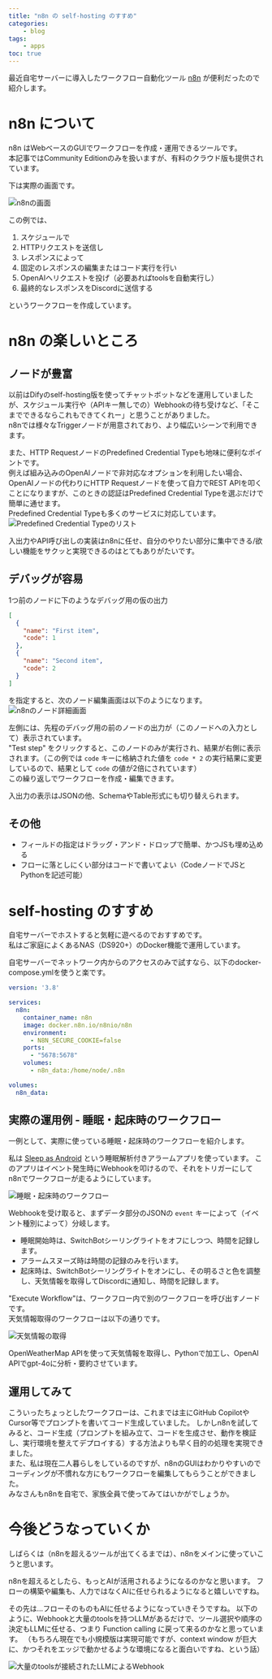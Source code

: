 ```yaml
---
title: "n8n の self-hosting のすすめ"
categories:
    - blog
tags:
    - apps
toc: true
---
```


最近自宅サーバーに導入したワークフロー自動化ツール [n8n](https://n8n.io/) が便利だったので紹介します。

# n8n について

n8n はWebベースのGUIでワークフローを作成・運用できるツールです。  
本記事ではCommunity Editionのみを扱いますが、有料のクラウド版も提供されています。

下は実際の画面です。

![n8nの画面](/assets/2024/2024-09-16-n8n/n8n-about.webp)

この例では、

1. スケジュールで
1. HTTPリクエストを送信し
1. レスポンスによって
1. 固定のレスポンスの編集またはコード実行を行い
1. OpenAIへリクエストを投げ（必要あればtoolsを自動実行し）
1. 最終的なレスポンスをDiscordに送信する

というワークフローを作成しています。

# n8n の楽しいところ

## ノードが豊富

以前はDifyのself-hosting版を使ってチャットボットなどを運用していましたが、スケジュール実行や（APIキー無しでの）Webhookの待ち受けなど、「そこまでできるならこれもできてくれー」と思うことがありました。  
n8nでは様々なTriggerノードが用意されており、より幅広いシーンで利用できます。

また、HTTP RequestノードのPredefined Credential Typeも地味に便利なポイントです。  
例えば組み込みのOpenAIノードで非対応なオプションを利用したい場合、OpenAIノードの代わりにHTTP Requestノードを使って自力でREST APIを叩くことになりますが、このときの認証はPredefined Credential Typeを選ぶだけで簡単に通せます。  
Predefined Credential Typeも多くのサービスに対応しています。  
![Predefined Credential Typeのリスト](/assets/2024/2024-09-16-n8n/n8n-predefined-credential-type.webp)


入出力やAPI呼び出しの実装はn8nに任せ、自分のやりたい部分に集中できる/欲しい機能をサクッと実現できるのはとてもありがたいです。

## デバッグが容易

1つ前のノードに下のようなデバッグ用の仮の出力
```json
[
  {
    "name": "First item",
    "code": 1
  },
  {
    "name": "Second item",
    "code": 2
  }
]
```
を指定すると、次のノード編集画面は以下のようになります。
![n8nのノード詳細画面](/assets/2024/2024-09-16-n8n/n8n-node-detail-for-debug.webp)

左側には、先程のデバッグ用の前のノードの出力が（このノードへの入力として）表示されています。  
"Test step" をクリックすると、このノードのみが実行され、結果が右側に表示されます。（この例では `code` キーに格納された値を `code * 2` の実行結果に変更しているので、結果として `code` の値が2倍にされています）  
この繰り返しでワークフローを作成・編集できます。

入出力の表示はJSONの他、SchemaやTable形式にも切り替えられます。

## その他

* フィールドの指定はドラッグ・アンド・ドロップで簡単、かつJSも埋め込める
* フローに落としにくい部分はコードで書いてよい（CodeノードでJSとPythonを記述可能）

# self-hosting のすすめ

自宅サーバーでホストすると気軽に遊べるのでおすすめです。  
私はご家庭によくあるNAS（DS920+）のDocker機能で運用しています。

自宅サーバーでネットワーク内からのアクセスのみで試すなら、以下のdocker-compose.ymlを使うと楽です。

```yaml
version: '3.8'

services:
  n8n:
    container_name: n8n
    image: docker.n8n.io/n8nio/n8n
    environment:
      - N8N_SECURE_COOKIE=false
    ports:
      - "5678:5678"
    volumes:
      - n8n_data:/home/node/.n8n

volumes:
  n8n_data:
```

## 実際の運用例 - 睡眠・起床時のワークフロー

一例として、実際に使っている睡眠・起床時のワークフローを紹介します。

私は [Sleep as Android](https://play.google.com/store/apps/details?id=com.urbandroid.sleep) という睡眠解析付きアラームアプリを使っています。
このアプリはイベント発生時にWebhookを叩けるので、それをトリガーにしてn8nでワークフローが走るようにしています。

![睡眠・起床時のワークフロー](/assets/2024/2024-09-16-n8n/n8n-example-sleep.webp)

Webhookを受け取ると、まずデータ部分のJSONの `event` キーによって（イベント種別によって）分岐します。

* 睡眠開始時は、SwitchBotシーリングライトをオフにしつつ、時間を記録します。
* アラームスヌーズ時は時間の記録のみを行います。
* 起床時は、SwitchBotシーリングライトをオンにし、その明るさと色を調整し、天気情報を取得してDiscordに通知し、時間を記録します。

"Execute Workflow"は、ワークフロー内で別のワークフローを呼び出すノードです。  
天気情報取得のワークフローは以下の通りです。

![天気情報の取得](/assets/2024/2024-09-16-n8n/n8n-example-weather.webp)

OpenWeatherMap APIを使って天気情報を取得し、Pythonで加工し、OpenAI APIでgpt-4oに分析・要約させています。

## 運用してみて

こういったちょっとしたワークフローは、これまでは主にGitHub CopilotやCursor等でプロンプトを書いてコード生成していました。
しかしn8nを試してみると、コード生成（プロンプトを組み立て、コードを生成させ、動作を検証し、実行環境を整えてデプロイする）する方法よりも早く目的の処理を実現できました。  
また、私は現在二人暮らしをしているのですが、n8nのGUIはわかりやすいのでコーディングが不慣れな方にもワークフローを編集してもらうことができました。  
みなさんもn8nを自宅で、家族全員で使ってみてはいかがでしょうか。

# 今後どうなっていくか

しばらくは（n8nを超えるツールが出てくるまでは）、n8nをメインに使っていこうと思います。

n8nを超えるとしたら、もっとAIが活用されるようになるのかなと思います。
フローの構築や編集も、人力ではなくAIに任せられるようになると嬉しいですね。  

その先は...フローそのものもAIに任せるようになっていきそうですね。
以下のように、Webhookと大量のtoolsを持つLLMがあるだけで、ツール選択や順序の決定もLLMに任せる、つまり Function calling に戻って来るのかなと思っています。  （もちろん現在でも小規模版は実現可能ですが、context window が巨大に、かつそれをエッジで動かせるような環境になると面白いですね、という話）

![大量のtoolsが接続されたLLMによるWebhook](/assets/2024/2024-09-16-n8n/n8n-llm-with-many-tools.webp)
